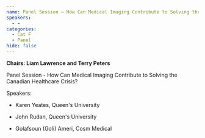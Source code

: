 ```yaml
---
name: Panel Session — How Can Medical Imaging Contribute to Solving the Canadian Healthcare Crisis?
speakers:
  - -
categories:
  - Cat F
  - Panel
hide: false
---
```


**Chairs: Liam Lawrence and Terry Peters**

Panel Session - How Can Medical Imaging Contribute to Solving the Canadian Healthcare Crisis?

Speakers:

- Karen Yeates, Queen's University

- John Rudan, Queen's University

- Golafsoun (Goli) Ameri, Cosm Medical
